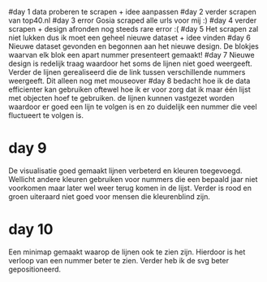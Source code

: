 #day 1 
data proberen te scrapen + idee aanpassen
#day 2 
verder scrapen van top40.nl
#day 3 
error Gosia scraped alle urls voor mij :)
#day 4 
verder scrapen + design afronden
nog steeds rare error :(
#day 5 
Het scrapen zal niet lukken dus ik moet een geheel nieuwe dataset + idee vinden
#day 6
Nieuwe dataset gevonden en begonnen aan het nieuwe design. De blokjes waarvan elk blok een apart nummer presenteert gemaakt!
#day 7
Nieuwe design is redelijk traag waardoor het soms de lijnen niet goed weergeeft. Verder de lijnen gerealiseerd die de link tussen verschillende nummers weergeeft. Dit alleen nog met mouseover
#day 8
bedacht hoe ik de data efficienter kan gebruiken oftewel hoe ik er voor zorg dat ik maar één lijst met objecten hoef te gebruiken. de lijnen kunnen vastgezet worden waardoor er goed een lijn te volgen is en zo duidelijk een nummer die veel fluctueert te volgen is.
# day 9
De visualisatie goed gemaakt lijnen verbeterd en kleuren toegevoegd. Wellicht andere kleuren gebruiken voor nummers die een bepaald jaar niet voorkomen maar later wel weer terug komen in de lijst. Verder is rood en groen uiteraard niet goed voor mensen die kleurenblind zijn.
# day 10
Een minimap gemaakt waarop de lijnen ook te zien zijn. Hierdoor is het verloop van een nummer beter te zien. Verder heb ik de svg beter gepositioneerd.
